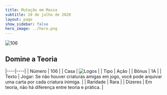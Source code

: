 ```yaml
---
title: Mutação em Massa
subtitle: 10 de julho de 2020
layout: page
show_sidebar: false
hero_image: ../hero.png
---
```


![106](https://cdn.keyforgegame.com/media/card_front/pt/479_106_JMHCR7H646RF_pt.png)

## Domine a Teoria

|----|----|
| Número | 106 |
| Casa | ![Logos](https://archonarcana.com/images/thumb/c/ce/Logos.png/22px-Logos.png "Logos") |
| Tipo | Ação |
| Bônus | 1A |
| Texto | Jogar: Se não houver criaturas amigas em jogo, você pode arquivar uma carta por cada criatura inimiga. |
| Raridade | Rara |
| Dizeres | Em teoria, não há diferença   entre teoria e prática. |
